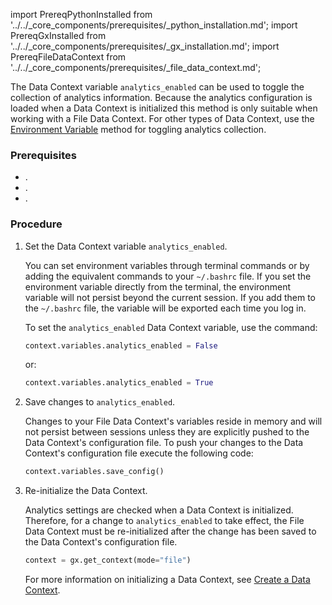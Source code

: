 import PrereqPythonInstalled from '../../_core_components/prerequisites/_python_installation.md';
import PrereqGxInstalled from '../../_core_components/prerequisites/_gx_installation.md';
import PrereqFileDataContext from '../../_core_components/prerequisites/_file_data_context.md';

The Data Context variable `analytics_enabled` can be used to toggle the collection of analytics information.  Because the analytics configuration is loaded when a Data Context is initialized this method is only suitable when working with a File Data Context.  For other types of Data Context, use the [Environment Variable](/core/configure_project_settings/toggle_analytics_events/toggle_analytics_events.md?config_method=environment_variable#methods-for-toggling-analytics-collection) method for toggling analytics collection.


### Prerequisites

- <PrereqPythonInstalled/>.
- <PrereqGxInstalled/>.
- <PrereqFileDataContext/>.

### Procedure

1. Set the Data Context variable `analytics_enabled`.

   You can set environment variables through terminal commands or by adding the equivalent commands to your `~/.bashrc` file.  If you set the environment variable directly from the terminal, the environment variable will not persist beyond the current session.  If you add them to the `~/.bashrc` file, the variable will be exported each time you log in.

   To set the `analytics_enabled` Data Context variable, use the command:

   ```python title="Python"
   context.variables.analytics_enabled = False
   ```

   or:

   ```python title="Python"
   context.variables.analytics_enabled = True
   ```

2. Save changes to `analytics_enabled`.

   Changes to your File Data Context's variables reside in memory and will not persist between sessions unless they are explicitly pushed to the Data Context's configuration file. To push your changes to the Data Context's configuration file execute the following code:

   ```python title="Python"
   context.variables.save_config()
   ```

4. Re-initialize the Data Context.

   Analytics settings are checked when a Data Context is initialized.  Therefore, for a change to `analytics_enabled` to take effect, the File Data Context must be re-initialized after the change has been saved to the Data Context's configuration file.

   ```python title="Python"
   context = gx.get_context(mode="file")
   ```

   For more information on initializing a Data Context, see [Create a Data Context](/core/set_up_a_gx_environment/create_a_data_context.md).